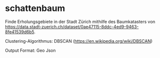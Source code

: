 # schattenbaum
Finde Erholungsgebiete in der Stadt Zürich mithilfe des Baumkatasters von https://data.stadt-zuerich.ch/dataset/0ae47115-8ddc-4ed9-9463-8fe41539d6b5.

Clustering-Algorithmus: DBSCAN (https://en.wikipedia.org/wiki/DBSCAN)

Output Format: Geo Json

